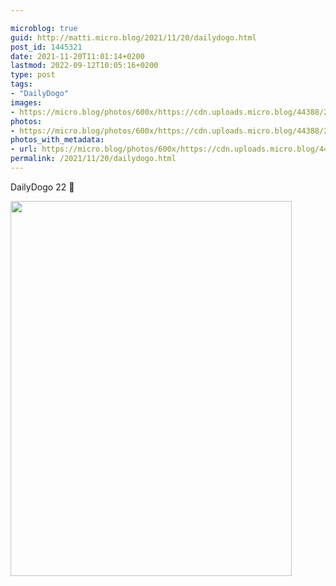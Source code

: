 ```yaml
---

microblog: true
guid: http://matti.micro.blog/2021/11/20/dailydogo.html
post_id: 1445321
date: 2021-11-20T11:01:14+0200
lastmod: 2022-09-12T10:05:16+0200
type: post
tags:
- "DailyDogo"
images:
- https://micro.blog/photos/600x/https://cdn.uploads.micro.blog/44388/2021/0d796c466e.jpg
photos:
- https://micro.blog/photos/600x/https://cdn.uploads.micro.blog/44388/2021/0d796c466e.jpg
photos_with_metadata:
- url: https://micro.blog/photos/600x/https://cdn.uploads.micro.blog/44388/2021/0d796c466e.jpg
permalink: /2021/11/20/dailydogo.html
---
```

DailyDogo 22 🐶

<img src="/media/uploads/2021/0d796c466e.jpg" width="450" height="600" alt="" />
